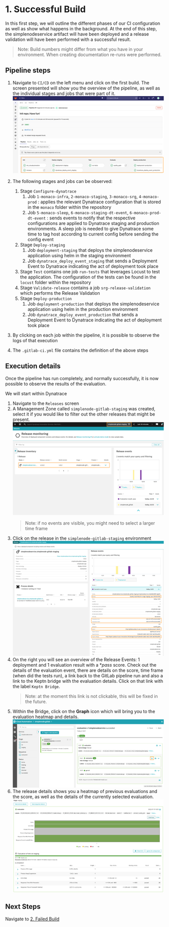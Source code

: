 # 1. Successful Build

In this first step, we will outline the different phases of our CI configuration as well as show what happens in the background. At the end of this step, the simplenodeservice artifact will have been deployed and a release validation will have been performed with a successful result.

> Note: Build numbers might differ from what you have in your environment. When creating documentation re-runs were performed.

## Pipeline steps

1. Navigate to `CI/CD` on the left menu and click on the first build.
    The screen presented will show you the overview of the pipeline, as well as the individual stages and jobs that were part of it.
    ![gitlab-cicd](assets/demo_gitlab_cicd_pipeline.png)

2. The following stages and jobs can be observed:
    1. Stage `Configure-dynatrace`
       1. Job `1-monaco-infra`, `2-monaco-staging`, `3-monaco-srg`, `4-monaco-prod` : applies the relevant Dynatrace configuration that is stored in the `monaco` folder within the repository
       2. Job `5-monaco-sleep`, `6-monaco-staging-dt-event`, `6-monaco-prod-dt-event` : sends events to notify that the respective configurations are applied to Dynatrace staging and production environments. 
          A sleep job is needed to give Dynatrace some time to tag host according to current config before sending the config event  
    2. Stage `Deploy-staging`  
       1. Job `deployment-staging` that deploys the simplenodeservice application using helm in the staging environment
       2. Job `dynatrace_deploy_event_staging` that sends a Deployment Event to Dynatrace indicating the act of deployment took place
    3. Stage `Test` contains one job `run-tests` that leverages Locust to test the application. The configuration of the tests can be found in the `locust` folder within the repository
    4. Stage `Validate-release` contains a job `srg-release-validation` which performs the Release Validation
    5. Stage `Deploy-production`  
       1. Job `deployment-production` that deploys the simplenodeservice application using helm in the production environment
       2. Job `dynatrace_deploy_event_production` that sends a Deployment Event to Dynatrace indicating the act of deployment took place

3. By clicking on each job within the pipeline, it is possible to observe the logs of that execution

4. The `.gitlab-ci.yml` file contains the definition of the above steps

## Execution details

Once the pipeline has run completely, and normally successfully, it is now possible to observe the results of the evaluation.

We will start within Dynatrace

1. Navigate to the `Releases` screen
2. A Management Zone called `simplenode-gitlab-staging` was created, select it if you would like to filter out the other releases that might be present.
    ![Dynatrace Releases](assets/demo_gitlab_dt_releases.png)
    > Note: if no events are visible, you might need to select a larger time frame
3. Click on the release in the `simplenode-gitlab-staging` environment
    ![Dynatrace Release Details](assets/demo_gitlab_dt_release_details.png)
4. On the right you will see an overview of the Release Events: 1 deployment and 1 evaluation result with a **pass* score. Check out the details of the evaluation event, there are details on the score, time frame (when did the tests run), a link back to the GitLab pipeline run and also a link to the Keptn bridge with the evaluation details. Click on that link with the label `Keptn Bridge`.
    > Note: at the moment this link is not clickable, this will be fixed in the future.
5. Within the Bridge, click on the **Graph** icon which will bring you to the evaluation heatmap and details.
    ![Cloud Automation Success](assets/demo_gitlab_ca_evaluation_success.png)
6. The release details shows you a heatmap of previous evaluations and the score, as well as the details of the currently selected evaluation.
    ![Cloud Automation Success Heatmap](assets/demo_gitlab_ca_evaluation_success_heatmap.png)

## Next Steps
Navigate to [2. Failed Build](03_02_Failed_Build.md)
